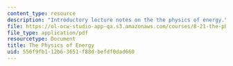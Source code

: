 ```yaml
---
content_type: resource
description: "Introductory lecture notes on the the physics of energy.\r\n"
file: https://ol-ocw-studio-app-qa.s3.amazonaws.com/courses/8-21-the-physics-of-energy-fall-2009/556f9fb112b63651f88dbefdf0dad660_MIT8_21s09_lec01.pdf
file_type: application/pdf
resourcetype: Document
title: The Physics of Energy
uid: 556f9fb1-12b6-3651-f88d-befdf0dad660
---
```

